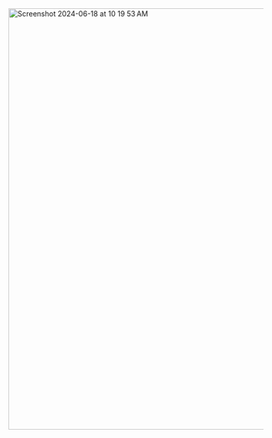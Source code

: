 <img width="831" alt="Screenshot 2024-06-18 at 10 19 53 AM" src="https://github.com/hasinirasagna/EMR/assets/46368197/405ce8e9-9803-48e9-a937-b51bd14c0679">

